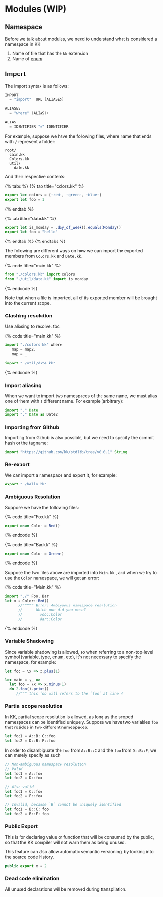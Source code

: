 # Modules \(WIP\)

## Namespace

Before we talk about modules, we need to understand what is considered a namespace in KK:

1. Name of file that has the `kk` extension
2. Name of [enum](variants-union.md)

## Import

The import syntax is as follows:

```c
IMPORT 
  = "import"  URL [ALIASES]
  
ALIASES
  = "where" (ALIAS)+
  
ALIAS 
  = IDENTIFIER "=" IDENTIFIER
```

For example, suppose we have the following files, where name that ends with `/` represent a folder:

```text
root/
  cain.kk
  Colors.kk
  util/
    date.kk
```

And their respective contents:

{% tabs %}
{% tab title="colors.kk" %}
```typescript
export let colors = ["red", "green", "blue"]
export let foo = 1
```
{% endtab %}

{% tab title="date.kk" %}
```typescript
export let is_monday = .day_of_week().equals(Monday())
export let foo = "hello"
```
{% endtab %}
{% endtabs %}

The following are different ways on how we can import the exported members from `Colors.kk` and `Date.kk`.

{% code title="main.kk" %}
```typescript
from "./colors.kk" import colors
from "./util/date.kk" import is_monday
```
{% endcode %}

Note that when a file is imported, all of its exported member will be brought into the current scope.

### Clashing resolution

Use aliasing to resolve. tbc

{% code title="main.kk" %}
```typescript
import "./colors.kk" where 
   map = map2,
   map = _
   
import "./util/date.kk"
```
{% endcode %}

### Import aliasing

When we want to import two namespaces of the same name, we must alias one of them with a different name. For example \(arbitrary\):

```typescript
import "." Date
import "." Date as Date2
```

### Importing from Github

Importing from Github is also possible, but we need to specify the commit hash or the tagname:

```typescript
import "https://github.com/kk/stdlib/tree/v0.0.1" String
```

### Re-export

We can import a namespace and export it, for example:

```typescript
export "./hello.kk"
```

### Ambiguous Resolution

Suppose we have the following files:

{% code title="Foo.kk" %}
```typescript
export enum Color = Red()
```
{% endcode %}

{% code title="Bar.kk" %}
```typescript
export enum Color = Green()
```
{% endcode %}

Suppose the two files above are imported into `Main.kk` , and when we try to use the `Color` namespace, we will get an error:

{% code title="Main.kk" %}
```typescript
import "./" Foo, Bar
let x = Color::Red()
      //^^^^^ Error: Ambiguous namespace resolution
      //      Which one did you mean?
      //        Foo::Color
      //        Bar::Color
```
{% endcode %}

### Variable Shadowing

Since variable shadowing is allowed, so when referring to a non-top-level symbol \(variable, type, enum, etc\), it's not necessary to specify the namespace, for example:

```typescript
let foo = \x => x.plus(1)

let main = \_ =>
  let foo = \x => x.minus(1)
  do 2.foo().print()
     //^^^ this foo will refers to the `foo` at line 4
```

### Partial scope resolution

In KK, partial scope resolution is allowed, as long as the scoped namespaces can be identified uniquely. Suppose we have two variables `foo` that resides in two different namespaces:

```typescript
let foo1 = A::B::C::foo
let foo2 = D::B::F::foo
```

In order to disambiguate the `foo` from `A::B::C` and the `foo` from `D::B::F`, we can merely specify as such:

```typescript
// Non-ambiguous namespace resolution
// Valid
let foo1 = A::foo
let foo2 = D::foo

// Also valid
let foo1 = C::foo
let foo2 = F::foo

// Invalid, because `B` cannot be uniquely identified
let foo1 = B::C::foo
let foo2 = B::F::foo
```

### Public Export

This is for declaring value or function that will be consumed by the public, so that the KK compiler will not warn them as being unused.

This feature can also allow automatic semantic versioning, by looking into the source code history.

```typescript
public export x = 2
```

### Dead code elimination

All unused declarations will be removed during transpilation.

